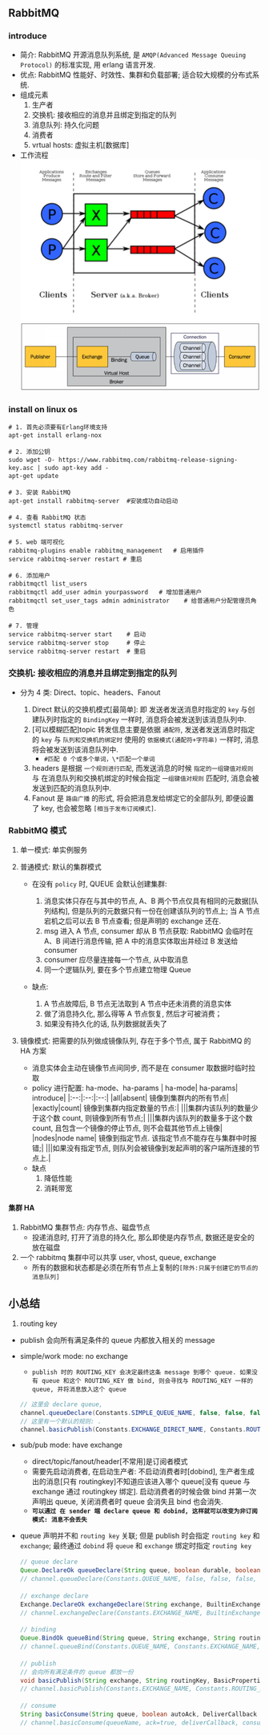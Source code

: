 ## RabbitMQ

### introduce

- 简介:
  RabbitMQ 开源消息队列系统, 是 `AMQP(Advanced Message Queuing Protocol)` 的标准实现, 用 erlang 语言开发.
- 优点:
  RabbitMQ 性能好、时效性、集群和负载部署; 适合较大规模的分布式系统.
- 组成元素
  1. 生产者
  2. 交换机: 接收相应的消息并且绑定到指定的队列
  3. 消息队列: 持久化问题
  4. 消费者
  5. vrtual hosts: 虚拟主机[数据库]
- 工作流程
  ![avatar](/static/image/mq/RabbitMQModel.png)
  ![avatar](/static/image/mq/rabbitmq.png)

### install on linux os

```shell
# 1. 首先必须要有Erlang环境支持
apt-get install erlang-nox

# 2. 添加公钥
sudo wget -O- https://www.rabbitmq.com/rabbitmq-release-signing-key.asc | sudo apt-key add -
apt-get update

# 3. 安装 RabbitMQ
apt-get install rabbitmq-server  #安装成功自动启动

# 4. 查看 RabbitMQ 状态
systemctl status rabbitmq-server

# 5. web 端可视化
rabbitmq-plugins enable rabbitmq_management   # 启用插件
service rabbitmq-server restart # 重启

# 6. 添加用户
rabbitmqctl list_users
rabbitmqctl add_user admin yourpassword   # 增加普通用户
rabbitmqctl set_user_tags admin administrator    # 给普通用户分配管理员角色

# 7. 管理
service rabbitmq-server start    # 启动
service rabbitmq-server stop     # 停止
service rabbitmq-server restart  # 重启
```

### 交换机: 接收相应的消息并且绑定到指定的队列

- 分为 4 类: Direct、topic、headers、Fanout

  1. Direct 默认的交换机模式[最简单]: 即 发送者发送消息时指定的 `key` 与创建队列时指定的 `BindingKey` 一样时, 消息将会被发送到该消息队列中.
  2. [可以模糊匹配]topic 转发信息主要是依据 `通配符`, 发送者发送消息时指定的 `key` 与 `队列和交换机的绑定时` 使用的 `依据模式(通配符+字符串)` 一样时, 消息将会被发送到该消息队列中.
     - `#匹配 0 个或多个单词，\*匹配一个单词`
  3. headers 是根据 `一个规则进行匹配`, 而发送消息的时候 `指定的一组键值对规则` 与 在消息队列和交换机绑定的时候会指定 `一组键值对规则` 匹配时, 消息会被发送到匹配的消息队列中.
  4. Fanout 是 `路由广播` 的形式, 将会把消息发给绑定它的全部队列, 即便设置了 key, 也会被忽略 `[相当于发布订阅模式]`.

### RabbitMQ 模式

1. 单一模式: 单实例服务
2. 普通模式: 默认的集群模式

   - 在没有 `policy` 时, QUEUE 会默认创建集群:

     1. 消息实体只存在与其中的节点, A、B 两个节点仅具有相同的元数据[队列结构], 但是队列的元数据只有一份在创建该队列的节点上; 当 A 节点宕机之后可以去 B 节点查看; 但是声明的 exchange 还在.
     2. msg 进入 A 节点, consumer 却从 B 节点获取: RabbitMQ 会临时在 A、B 间进行消息传输, 把 A 中的消息实体取出并经过 B 发送给 consumer
     3. consumer 应尽量连接每一个节点, 从中取消息
     4. 同一个逻辑队列, 要在多个节点建立物理 Queue

   - 缺点:
     1. A 节点故障后, B 节点无法取到 A 节点中还未消费的消息实体
     2. 做了消息持久化, 那么得等 A 节点恢复, 然后才可被消费；
     3. 如果没有持久化的话, 队列数据就丢失了

3. 镜像模式: 把需要的队列做成镜像队列, 存在于多个节点, 属于 RabbitMQ 的 HA 方案

   - 消息实体会主动在镜像节点间同步, 而不是在 consumer 取数据时临时拉取
   - policy 进行配置: ha-mode、ha-params
     | ha-mode| ha-params| introduce|
     |:--:|:--:|:--:|
     |all|absent| 镜像到集群内的所有节点|
     |exactly|count| 镜像到集群内指定数量的节点:|
     |||集群内该队列的数量少于这个数 count, 则镜像到所有节点;|
     |||集群内该队列的数量多于这个数 count, 且包含一个镜像的停止节点, 则不会载其他节点上镜像|
     |nodes|node name| 镜像到指定节点. 该指定节点不能存在与集群中时报错;|
     |||如果没有指定节点, 则队列会被镜像到发起声明的客户端所连接的节点上.|
   - 缺点
     1. 降低性能
     2. 消耗带宽

#### 集群 HA

1. RabbitMQ 集群节点: 内存节点、磁盘节点
   - 投递消息时, 打开了消息的持久化, 那么即使是内存节点, 数据还是安全的放在磁盘
2. 一个 rabbitmq 集群中可以共享 user, vhost, queue, exchange
   - 所有的数据和状态都是必须在所有节点上复制的`[除外:只属于创建它的节点的消息队列]`

## 小总结

1. routing key

- publish 会向所有满足条件的 queue 内都放入相关的 message
- simple/work mode: no exchange
  - `publish 时的 ROUTING_KEY 会决定最终这条 message 到哪个 queue. 如果没有 queue 和这个 ROUTING_KEY 做 bind, 则会寻找与 ROUTING_KEY 一样的 queue, 并将消息放入这个 queue`
  ```java
  // 这里会 declare queue,
  channel.queueDeclare(Constants.SIMPLE_QUEUE_NAME, false, false, false, null);
  // 这里有一个默认的规则: .
  channel.basicPublish(Constants.EXCHANGE_DIRECT_NAME, Constants.ROUTING_DIRECT_KEY, null, message.getBytes("UTF-8"));
  ```
- sub/pub mode: have exchange
  - direct/topic/fanout/header[不常用]是订阅者模式
  - 需要先启动消费者, 在启动生产者: 不启动消费者时[dobind], 生产者生成出的消息[只有 routingkey]不知道应该进入哪个 queue[没有 queue 与 exchange 通过 routingkey 绑定]. 启动消费者的时候会做 bind 并第一次声明出 queue, 关闭消费者时 queue 会消失且 bind 也会消失.
  - **`可以通过 在 sender 端 declare queue 和 dobind, 这样就可以改变为非订阅模式: 消息不会丢失`**
- queue 声明并不和 `routing key` 关联; 但是 publish 时会指定 `routing key` 和 `exchange`; 最终通过 `dobind` 将 `queue` 和 `exchange` 绑定时指定 `routing key`

  ```java
  // queue declare
  Queue.DeclareOk queueDeclare(String queue, boolean durable, boolean exclusive, boolean autoDelete, Map<String, Object> arguments) throws IOException;
  // channel.queueDeclare(Constants.QUEUE_NAME, false, false, false, null);

  // exchange declare
  Exchange.DeclareOk exchangeDeclare(String exchange, BuiltinExchangeType type) throws IOException;
  // channel.exchangeDeclare(Constants.EXCHANGE_NAME, BuiltinExchangeType.TOPIC);

  // binding
  Queue.BindOk queueBind(String queue, String exchange, String routingKey) throws IOException;
  // channel.queueBind(Constants.QUEUE_NAME, Constants.EXCHANGE_NAME, Constants.ROUTING_KEY);

  // publish
  // 会向所有满足条件的 queue 都放一份
  void basicPublish(String exchange, String routingKey, BasicProperties props, byte[] body) throws IOException;
  // channel.basicPublish(Constants.EXCHANGE_NAME, Constants.ROUTING_KEY, pro, message.getBytes("UTF-8"));

  // consume
  String basicConsume(String queue, boolean autoAck, DeliverCallback deliverCallback, CancelCallback cancelCallback) throws IOException;
  // channel.basicConsume(queueName, ack=true, deliverCallback, consumerTag -> { });
  ```
